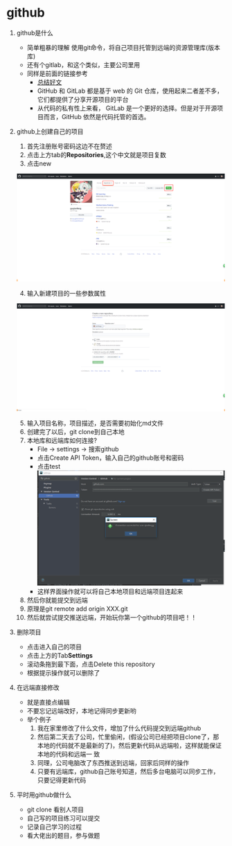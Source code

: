 # github
1. github是什么
    * 简单粗暴的理解 使用git命令，将自己项目托管到远端的资源管理库(版本库)
    * 还有个gitlab，和这个类似，主要公司里用
    * 同样是前面的链接参考
        * [总结好文](https://www.cnblogs.com/leeyongbard/p/9777498.html)
        * GitHub 和  GitLab 都是基于 web 的 Git 仓库，使用起来二者差不多，
            它们都提供了分享开源项目的平台
        * 从代码的私有性上来看，
            GitLab 是一个更好的选择。但是对于开源项目而言，GitHub 依然是代码托管的首选。
        
2. github上创建自己的项目
    1. 首先注册账号密码这边不在赘述
    2. 点击上方tab的**Repositories**,这个中文就是项目复数   
    3. 点击new
    
    ![](./images/创建项目指导.jpg)
    
    4. 输入新建项目的一些参数属性
    
    ![](./images/新建项目属性.jpg)
    
    5. 输入项目名称，项目描述，是否需要初始化md文件
    6. 创建完了以后，git clone到自己本地
    7. 本地库和远端库如何连接?    
        * File -> settings -> 搜索github
        * 点击Create API Token，输入自己的github账号和密码
        * 点击test
        ![](./images/github设置.jpg)
        * 这样界面操作就可以将自己本地项目和远端项目连起来
    8. 然后你就能提交到远端
    9. 原理是git remote add origin XXX.git 
    10. 然后就尝试提交推送远端，开始玩你第一个github的项目吧！！

3. 删除项目
    * 点击进入自己的项目
    * 点击上方的Tab**Settings**    
    * 滚动条拖到最下面，点击Delete this repository 
    * 根据提示操作就可以删除了
 
4. 在远端直接修改
    * 就是直接点编辑
    * 不要忘记远端改好，本地记得同步更新哟 
    * 举个例子
      1. 我在家里修改了什么文件，增加了什么代码提交到远端github
      2. 然后第二天去了公司，忙里偷闲，(假设公司已经把项目clone了，那本地的代码就不是最新的了)，然后更新代码从远端啦，这样就能保证本地的代码和远端一           致
      3. 同理，公司电脑改了东西推送到远端，回家后同样的操作
      4. 只要有远端库，github自己账号知道，然后多台电脑可以同步工作，只要记得更新代码
    
5. 平时用github做什么
    * git clone 看别人项目
    * 自己写的项目练习可以提交
    * 记录自己学习的过程
    * 看大佬出的题目，参与做题
 
   
    
    
    
            
